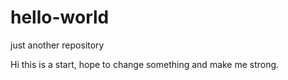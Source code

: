 # hello-world
just another repository

Hi this is a start, hope to change something and make me strong. 

